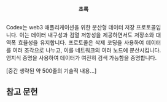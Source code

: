 <center>
    
**초록** 
</center>
  
<div style="display: flex; justify-content: center; align-items: center;">
<div style="text-align: justify; width: 80%">

Codex는 web3 애플리케이션을 위한 분산형 데이터 저장 프로토콜입니다. 이는 데이터 내구성과 검열 저항성을 제공하면서도 저장소와 대역폭 효율성을 유지합니다. 프로토콜은 삭제 코딩을 사용하여 데이터를 여러 조각으로 나누고, 이를 네트워크의 여러 노드에 분산시킵니다. 영지식 증명을 사용하여 데이터가 여전히 검색 가능함을 증명합니다.

[중간 생략된 약 500줄의 기술적 내용...]

## 참고 문헌
       
[^bitswap_spec]: IPFS Standards. "Bitswap Protocol," https://specs.ipfs.tech/bitswap-protocol/ (2024년 9월 27일 접속)
    
[^schroeder_07]: B. Schroeder와 G. A. Gibson, "실제 세계의 디스크 실패: 1,000,000시간의 MTTF가 의미하는 것," 제5회 USENIX 파일 및 저장 기술 컨퍼런스(FAST '07) 프로시딩, 미국 캘리포니아 산호세, 2007
    
[^ipfs_website]: IPFS: 중앙 서버 없이 데이터를 관리하는 개방형 시스템," IPFS, 2024. [온라인]. 사용 가능: https://ipfs.tech/. [접속: 2024년 9월 28일].
